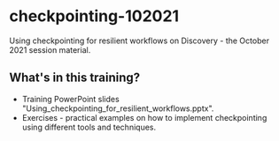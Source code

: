 # checkpointing-102021
Using checkpointing for resilient workflows on Discovery - the October 2021 session material.

## What's in this training?
* Training PowerPoint slides "Using_checkpointing_for_resilient_workflows.pptx".
* Exercises - practical examples on how to implement checkpointing using different tools and techniques.
